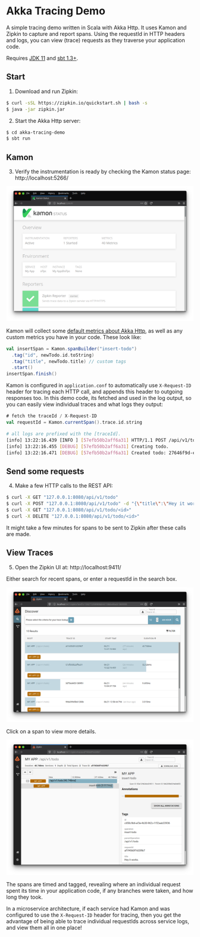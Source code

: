 # Akka Tracing Demo

A simple tracing demo written in Scala with Akka Http. It uses Kamon and Zipkin to capture and report spans.
Using the requestId in HTTP headers and  logs, you can view (trace) requests as they traverse your application code.

Requires [JDK 11](https://adoptopenjdk.net/) and [sbt 1.3+](https://www.scala-sbt.org/).

## Start

1. Download and run Zipkin:

```bash
$ curl -sSL https://zipkin.io/quickstart.sh | bash -s
$ java -jar zipkin.jar
```

2. Start the Akka Http server:

```bash
$ cd akka-tracing-demo
$ sbt run
```

## Kamon

3. Verify the instrumentation is ready by checking the Kamon status page: http://localhost:5266/

![Screenshot0](docs/screenshot-0.png)

Kamon will collect some [default metrics about Akka Http](https://kamon.io/docs/latest/instrumentation/akka-http/), as well as any
custom metrics you have in your code. These look like:

```scala
val insertSpan = Kamon.spanBuilder("insert-todo")
  .tag("id", newTodo.id.toString)
  .tag("title", newTodo.title) // custom tags
  .start()
insertSpan.finish()
```

Kamon is configured in `application.conf` to automatically use `X-Request-ID` header for
tracing each HTTP call, and appends this header to outgoing responses too.
In this demo code, its fetched and used in the log output, so you can easily
view individual traces and what logs they output:

```scala
# fetch the traceId / X-Request-ID
val requestId = Kamon.currentSpan().trace.id.string
```

```bash
# all logs are prefixed with the [traceId].
[info] 13:22:16.439 [INFO ] [57efb50b2aff6a31] HTTP/1.1 POST /api/v1/todo
[info] 13:22:16.455 [DEBUG] [57efb50b2aff6a31] Creating todo.
[info] 13:22:16.471 [DEBUG] [57efb50b2aff6a31] Created todo: 27646f9d-e435-4679-8eb3-de762f3f5126
``` 

## Send some requests

4. Make a few HTTP calls to the REST API:

```bash
$ curl -X GET "127.0.0.1:8080/api/v1/todo"
$ curl -X POST "127.0.0.1:8080/api/v1/todo" -d "{\"title\":\"Hey it works.\"}"
$ curl -X GET "127.0.0.1:8080/api/v1/todo/<id>"
$ curl -X DELETE "127.0.0.1:8080/api/v1/todo/<id>"
```

It might take a few minutes for spans to be sent to Zipkin after these calls are made.

## View Traces

5. Open the Zipkin UI at: http://localhost:9411/

Either search for recent spans, or enter a requestId in the search box.

![Screenshot1](docs/screenshot-1.png)

Click on a span to view more details.

![Screenshot2](docs/screenshot-2.png)

The spans are timed and tagged, revealing where an individual request spent its time
in your application code, if any branches were taken, and how long they took.

In a microservice architecture, if each service had Kamon and was configured to use
the `X-Request-ID` header for tracing, then you get the advantage of being able to
trace individual requestIds across service logs, and view them all in one place!